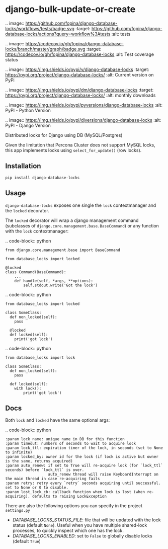 # django-bulk-update-or-create


.. image:: https://github.com/fopina/django-database-locks/workflows/tests/badge.svg
    :target: https://github.com/fopina/django-database-locks/actions?query=workflow%3Atests
    :alt: tests

.. image:: https://codecov.io/gh/fopina/django-database-locks/branch/master/graph/badge.svg
   :target: https://codecov.io/gh/fopina/django-database-locks
   :alt: Test coverage status

.. image:: https://img.shields.io/pypi/v/django-database-locks
    :target: https://pypi.org/project/django-database-locks/
    :alt: Current version on PyPi

.. image:: https://img.shields.io/pypi/dm/django-database-locks
    :target: https://pypi.org/project/django-database-locks/
    :alt: monthly downloads

.. image:: https://img.shields.io/pypi/pyversions/django-database-locks
    :alt: PyPI - Python Version

.. image:: https://img.shields.io/pypi/djversions/django-database-locks
    :alt: PyPI - Django Version

Distributed locks for Django using DB (MySQL/Postgres)

Given the limitation that Percona Cluster does not support MySQL locks, this app implements locks using `select_for_update()` (row locks).

Installation
------------

    pip install django-database-locks


Usage
-----

`django-database-locks` exposes one single the `lock` contextmanager and the `locked` decorator.

The `locked` decorator will wrap a django management command (subclasses of `django.core.management.base.BaseCommand`) or any function with the `lock` contextmanager:


.. code-block:: python

    from django.core.management.base import BaseCommand

    from database_locks import locked

    @locked
    class Command(BaseCommand):
        ...
        def handle(self, *args, **options):
            self.stdout.write('Got the lock')


.. code-block:: python

    from database_locks import locked
    
    class SomeClass:
      def non_locked(self):
        pass
      
      @locked
      def locked(self):
        print('got lock')

.. code-block:: python

    from database_locks import lock
    
    class SomeClass:
      def non_locked(self):
        pass
      
      def locked(self):
        with lock():
            print('got lock')

Docs
----

Both `lock` and `locked` have the same optional args:

.. code-block:: python

    :param lock_name: unique name in DB for this function
    :param timeout: numbers of seconds to wait to acquire lock
    :param lock_ttl: expiration timer of the lock, in seconds (set to None to infinite)
    :param locked_by: owner id for the lock (if lock is active but owner is the same, returns acquired)
    :param auto_renew: if set to True will re-acquire lock (for `lock_ttl` seconds) before `lock_ttl` is over.
                       auto_renew thread will raise KeyboardInterrupt on the main thread in case re-acquiring fails
    :param retry: retry every `retry` seconds acquiring until successful. set to None or 0 to disable.
    :param lost_lock_cb: callback function when lock is lost (when re-acquiring). defaults to raising LockException

There are also the following options you can specify in the project `settings.py`

- *DATABASE_LOCKS_STATUS_FILE*: file that will be updated with the lock status (default `None`). Useful when you have multiple shared-lock processes, to quickly inspect which one has the lock.
- *DATABASE_LOCKS_ENABLED*: set to `False` to globally disable locks (default `True`)
